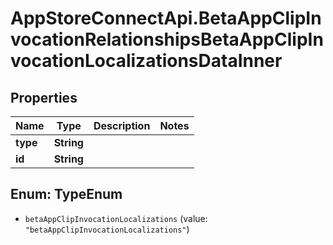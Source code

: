 # AppStoreConnectApi.BetaAppClipInvocationRelationshipsBetaAppClipInvocationLocalizationsDataInner

## Properties

Name | Type | Description | Notes
------------ | ------------- | ------------- | -------------
**type** | **String** |  | 
**id** | **String** |  | 



## Enum: TypeEnum


* `betaAppClipInvocationLocalizations` (value: `"betaAppClipInvocationLocalizations"`)




